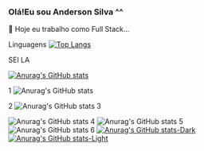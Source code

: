 ### Olá!Eu sou Anderson Silva ^^
 🔭 Hoje eu trabalho como Full Stack...




Linguagens
[![Top Langs](https://github-readme-stats.vercel.app/api/top-langs/?username=AnderSpidy&layout=compact)](https://github.com/AnderSpidy/AnderSpidy)



SEI LA 

[![Anurag's GitHub stats](https://github-readme-stats.vercel.app/api?username=AnderSpidy)](https://github.com/anuraghazra/github-readme-stats)

1
![Anurag's GitHub stats](https://github-readme-stats.vercel.app/api?username=anuraghazra&hide=contribs,prs)

2
![Anurag's GitHub stats](https://github-readme-stats.vercel.app/api?username=anuraghazra&show_icons=true)
3

![Anurag's GitHub stats](https://github-readme-stats.vercel.app/api?username=anuraghazra&show_icons=true&theme=radical)
4
![Anurag's GitHub stats](https://github-readme-stats.vercel.app/api?username=anuraghazra&show_icons=true&theme=transparent)
5
![Anurag's GitHub stats](https://github-readme-stats.vercel.app/api?username=anuraghazra&show_icons=true&bg_color=00000000)
6
[![Anurag's GitHub stats-Dark](https://github-readme-stats.vercel.app/api?username=anuraghazra&show_icons=true&theme=dark#gh-dark-mode-only)](https://github.com/anuraghazra/github-readme-stats#gh-dark-mode-only)
[![Anurag's GitHub stats-Light](https://github-readme-stats.vercel.app/api?username=anuraghazra&show_icons=true&theme=default#gh-light-mode-only)](https://github.com/anuraghazra/github-readme-stats#gh-light-mode-only)
